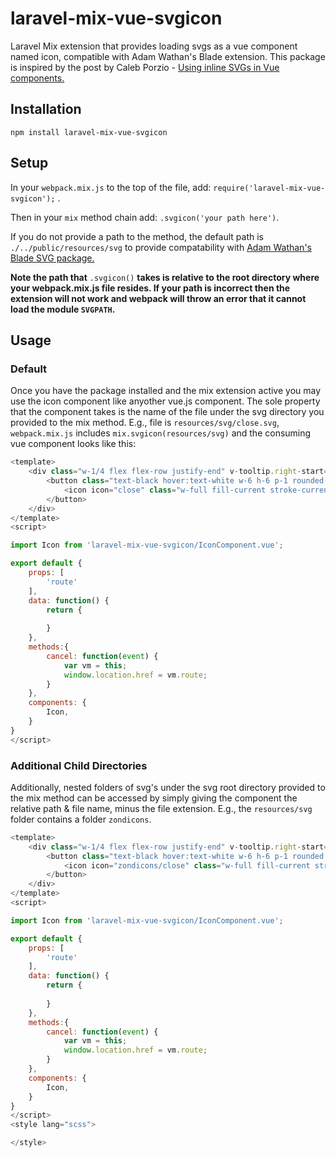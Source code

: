 # laravel-mix-vue-svgicon

Laravel Mix extension that provides loading svgs as a vue component named icon, compatible with Adam Wathan's Blade extension. This package is inspired by the post by Caleb Porzio - [Using inline SVGs in Vue components.](http://calebporzio.com/using-inline-svgs-in-vue-compoments/)

## Installation
`npm install laravel-mix-vue-svgicon`

## Setup
In your `webpack.mix.js` to the top of the file, add: `require('laravel-mix-vue-svgicon');` . 

Then in your `mix` method chain add: `.svgicon('your path here')`.

If you do not provide a path to the method, the default path is `./../public/resources/svg` to provide compatability with [Adam Wathan's Blade SVG package.](https://github.com/adamwathan/blade-svg)

**Note the path that** `.svgicon()` **takes is relative to the root directory where your webpack.mix.js file resides. If your path is incorrect then the extension will not work and webpack will throw an error that it cannot load the module `SVGPATH`.**

## Usage

### Default

Once you have the package installed and the mix extension active you may use the icon component like anyother vue.js component. The sole property that the component takes is the name of the file under the svg directory you provided to the mix method. E.g., file is `resources/svg/close.svg`, `webpack.mix.js` includes `mix.svgicon(resources/svg)` and the consuming vue component looks like this:

```javascript
<template>
    <div class="w-1/4 flex flex-row justify-end" v-tooltip.right-start="{content: 'Cancel', classes: 'tooltip'}">
        <button class="text-black hover:text-white w-6 h-6 p-1 rounded hover:bg-red-dark" v-on:click.stop="cancel">
            <icon icon="close" class="w-full fill-current stroke-current"></icon>               
        </button>
    </div>
</template>
<script>

import Icon from 'laravel-mix-vue-svgicon/IconComponent.vue';

export default {
    props: [
        'route'
    ],
    data: function() {
        return {
        
        }
    },
    methods:{
        cancel: function(event) {
            var vm = this;
            window.location.href = vm.route;
        }
    },
    components: {
        Icon,
    }
}
</script>
```
### Additional Child Directories

Additionally, nested folders of svg's under the svg root directory provided to the mix method can be accessed by simply giving the component the relative path & file name, minus the file extension. E.g., the `resources/svg` folder contains a folder `zondicons`.

```javascript
<template>
    <div class="w-1/4 flex flex-row justify-end" v-tooltip.right-start="{content: 'Cancel', classes: 'tooltip'}">
        <button class="text-black hover:text-white w-6 h-6 p-1 rounded hover:bg-red-dark" v-on:click.stop="cancel">
            <icon icon="zondicons/close" class="w-full fill-current stroke-current"></icon>               
        </button>
    </div>
</template>
<script>

import Icon from 'laravel-mix-vue-svgicon/IconComponent.vue';

export default {
    props: [
        'route'
    ],
    data: function() {
        return {
        
        }
    },
    methods:{
        cancel: function(event) {
            var vm = this;
            window.location.href = vm.route;
        }
    },
    components: {
        Icon,
    }
}
</script>
<style lang="scss">

</style>
```
